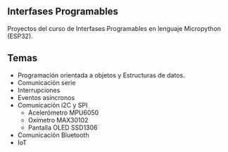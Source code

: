 ## Interfases Programables

Proyectos del curso de Interfases Programables en lenguaje Micropython (ESP32).

## Temas
- Programación orientada a objetos y Estructuras de datos.
- Comunicación serie
- Interrupciones
- Eventos asíncronos
- Comunicación i2C y SPI
  - Acelerómetro MPU6050
  - Oxímetro MAX30102
  - Pantalla OLED SSD1306
- Comunicación Bluetooth
- IoT
